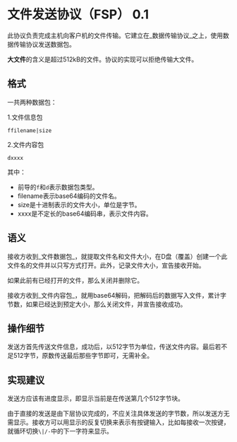 # 文件发送协议（FSP） 0.1

此协议负责完成主机向客户机的文件传输。它建立在_数据传输协议_之上，使用数据传输协议发送数据包。

**大文件**的含义是超过512kB的文件。协议的实现可以拒绝传输大文件。

## 格式

一共两种数据包：

1.文件信息包

```
ffilename|size
```

2.文件内容包

```
dxxxx
```

其中：
- 前导的<code>f</code>和<code>d</code>表示数据包类型。
- filename表示base64编码的文件名。
- size是十进制表示的文件大小，单位是字节。
- xxxx是不定长的base64编码串，表示文件内容。

## 语义

接收方收到_文件数据包_，就提取文件名和文件大小，在D盘（覆盖）创建一个此文件名的文件并以只写方式打开。此外，记录文件大小，宣告接收开始。

如果此前有已经打开的文件，那么关闭并删除它。

接收方收到_文件内容包_，就用base64解码，把解码后的数据写入文件，累计字节数，如果已经达到预定大小，那么关闭文件，并宣告接收成功。

## 操作细节

发送方首先传送文件信息，成功后，以512字节为单位，传送文件内容。最后若不足512字节，原数传送最后那些字节即可，无需补全。

## 实现建议

发送方应该有进度显示，即显示当前是在传送第几个512字节块。

由于直接的发送是由下层协议完成的，不应关注具体发送的字节数，所以发送方无需显示。接收方可以用显示的反复切换来表示有按键输入，比如每接收一次按键，就循环切换<code>\\|/-</code>中的下一字符来显示。
